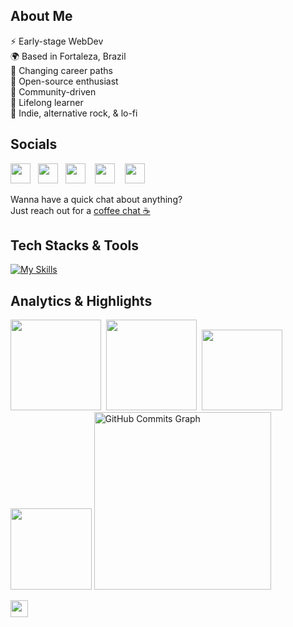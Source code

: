 ## About Me

⚡ Early-stage WebDev 
<br/>🌍 Based in Fortaleza, Brazil
<br/>🔭 Changing career paths
<br/>🧱 Open-source enthusiast
<br/>🍄 Community-driven
<br/>🌱 Lifelong learner
<br/>🎵 Indie, alternative rock, & lo-fi

##  Socials

<p align="left"> 
  <a href="https://poly.me/bpires" target="_blank" rel="noreferrer"><img src="https://github.com/danielcranney/profileme-dev/blob/main/public/icons/socials/polywork.svg" width="32" height="32" /></a>&nbsp;&nbsp;
   <a href="https://www.twitter.com/rafaelbpires" target="_blank" rel="noreferrer"><img src="https://raw.githubusercontent.com/danielcranney/readme-generator/main/public/icons/socials/twitter.svg" width="32" height="32" /></a>&nbsp;&nbsp; 
  <a href="https://www.linkedin.com/in/rafaelbpires" target="_blank" rel="noreferrer"><img src="https://raw.githubusercontent.com/danielcranney/readme-generator/main/public/icons/socials/linkedin.svg" width="32" height="32" /></a> &nbsp;&nbsp; 
  <a href="https://discord.com/users/690807885617430558" target="_blank" rel="noreferrer"><img src="https://raw.githubusercontent.com/danielcranney/readme-generator/main/public/icons/socials/discord.svg" width="32" height="32" /></a> &nbsp;&nbsp; 
  <a href="https://bpires.hashnode.dev/" target="_blank" rel="noreferrer"><img src="https://raw.githubusercontent.com/danielcranney/readme-generator/main/public/icons/socials/hashnode.svg" width="32" height="32" /></a> &nbsp;&nbsp; 

Wanna have a quick chat about anything? <br/>
Just reach out for a [coffee chat ☕](https://cal.com/rafaelbpires/coffeechat)

##  Tech Stacks & Tools 


[![My Skills](https://skillicons.dev/icons?i=md,html,css,js,vscode,git,github&theme=light)](https://github.com/tandpfun/skill-icons)
<br>

## Analytics & Highlights

<a href="https://github.com/anuraghazra/github-readme-stats"><img height="145em" src="https://github-readme-stats-bpires.vercel.app/api?username=bpires&hide_title=true&line_height=25&hide_rank=false&theme=dracula&show_icons=true&include_all_commits=true&hide_border=true"></a>&nbsp;
<a href="https://github.com/denvercoder1/github-readme-streak-stats"><img height="145em" src="https://github-readme-streak-stats.herokuapp.com/?user=bpires&theme=dracula&hide_border=true"></a>&nbsp;
<a href="https://github.com/anuraghazra/github-readme-stats"><img height="129.6em" src="https://github-readme-stats-bpires.vercel.app/api/top-langs/?username=bpires&layout=compact&card_width=400&hide_title=true&theme=dracula&t&langs_count=5&hide_border=true"></a>&nbsp;
<a href="https://github.com/bpires/rocketseat-explorer">
  <img height="129.6em" src="https://github-readme-stats-bpires.vercel.app/api/pin/?username=bpires&repo=rocketseat-explorer&show_owner=true&theme=dracula&hide_border=true" /></a>
  <a href="https://github.com/ashutosh00710/github-readme-activity-graph"><img height="283.5em" src="https://github-activity-graph-bpires.herokuapp.com/graph?username=bpires&bg_color=282a36&color=ffffff&line=533849&point=fe6e95&area_color=7cd3ff&area=true&hide_border=true&custom_title=GitHub%20Last%2031%20days%20Commits%20Graph" alt="GitHub Commits Graph" /></a>


<a href="https://metrics.lecoq.io/insights/bpires" target="_blank" rel="noreferrer"><img height="27.5em" src="https://user-images.githubusercontent.com/86871991/178090011-2be9a8c0-ad68-4e7d-8568-6256d8178a28.png"></img></a>

